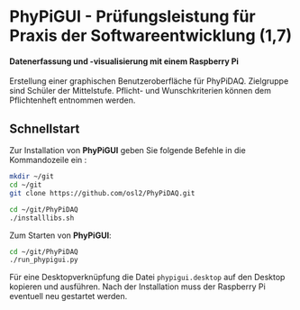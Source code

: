 # PhyPiGUI - Prüfungsleistung für Praxis der Softwareentwicklung (1,7)

#### Datenerfassung und -visualisierung mit einem Raspberry Pi

Erstellung einer graphischen Benutzeroberfläche für PhyPiDAQ. Zielgruppe sind Schüler der Mittelstufe. Pflicht- und Wunschkriterien können dem Pflichtenheft entnommen werden.

## Schnellstart

Zur Installation von **PhyPiGUI** geben Sie folgende Befehle in die Kommandozeile ein :
```bash
mkdir ~/git
cd ~/git
git clone https://github.com/osl2/PhyPiDAQ.git
```

```bash
cd ~/git/PhyPiDAQ
./installlibs.sh
```

Zum Starten von **PhyPiGUI**:
```bash
cd ~/git/PhyPiDAQ
./run_phypigui.py
```

Für eine Desktopverknüpfung die Datei `phypigui.desktop` auf den Desktop kopieren und ausführen.
Nach der Installation muss der Raspberry Pi eventuell neu gestartet werden.